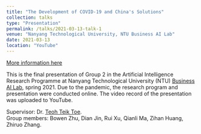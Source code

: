 ```yaml
---
title: "The Development of COVID-19 and China's Solutions"
collection: talks
type: "Presentation"
permalink: /talks/2021-03-13-talk-1
venue: "Nanyang Technological University, NTU Business AI Lab"
date: 2021-03-13
location: "YouTube"
---
```

<a href="https://www.youtube.com/watch?v=p9Y5qDjruN8&t=29s" target="_blank">More information here</a>

This is the final presentation of Group 2 in the Artificial Intelligence Research Programme at Nanyang Technological University (NTU) <a href="https://www.ntu.edu.sg/imarc/business-ai-lab#Content_C017_Col00" target=_blank>Business AI Lab</a>, spring 2021. 
Due to the pandemic, the research program and presentation were conducted online. The video record of the presentation was uploaded to YouTube.

Supervisor: Dr. <a href="https://dr.ntu.edu.sg/cris/rp/rp00631" target="_blank">Teoh Teik Toe</a>.\
Group members: Bowen Zhu, Dian Jin, Rui Xu, Qianli Ma, Zihan Huang, Zhiruo Zhang.